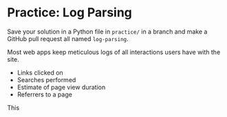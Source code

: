 # Practice: Log Parsing

Save your solution in a Python file in `practice/` in a branch and make a GitHub pull request all named `log-parsing`.

Most web apps keep meticulous logs of all interactions users have with the site.

* Links clicked on
* Searches performed
* Estimate of page view duration
* Referrers to a page

This 
